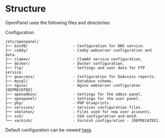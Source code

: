 
# Structure

OpenPanel uses the following files and directories:

Configuration:
```
/etc/openpanel/
├── bind9/                    - Configuration for DNS service.
├── caddy/                    - Caddy webserver configuration and data.
├── clamav/                   - ClamAV service configuration.
├── docker/                   - Docker configuration.
├── ftp/                      - Settings and user data for FTP service.
├── goaccess/                 - Configuration for GoAccess reports.
├── mysql/                    - Database schema.
├── nginx/                    - Nginx webserver configuraton [DEPRECATED].
├── openadmin/                - Settings for the admin panel.
├── openpanel/                - Settings for the user panel.
├── php/                      - PHP blueprints.
├── services/                 - Services configuration files.
├── skeleton/                 - Files used for new user accounts.
├── ssh/                      - SSH configuration and motd.
└── varnish/                  - Varnish configuration - [DEPRECATED].
```

Default configuration can be viewed [here](https://github.com/stefanpejcic/OpenPanel-configuration).
